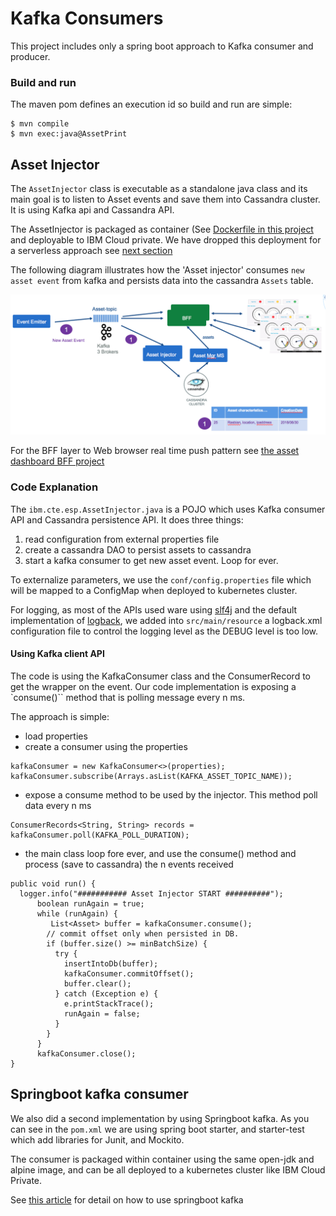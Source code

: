 # Kafka Consumers
This project includes only a spring boot approach to Kafka consumer and producer.



### Build and run
The maven pom defines an execution id so build and run are simple:
```
$ mvn compile
$ mvn exec:java@AssetPrint
```

## Asset Injector
The `AssetInjector` class is executable as a standalone java class and its main goal is to listen to Asset events and save them into Cassandra cluster. It is using Kafka api and Cassandra API.

The AssetInjector is packaged as container (See [Dockerfile in this project](./Dockerfile) and deployable to IBM Cloud private. We have dropped this deployment for a serverless approach see [next section]()

The following diagram illustrates how the 'Asset injector' consumes `new asset event` from kafka and persists data into the cassandra `Assets` table.

![](docs/new-asset-event-cassandra.png)

For the BFF layer to Web browser real time push pattern see [the asset dashboard BFF project](../asset-dashboard-bff)

### Code Explanation
The `ibm.cte.esp.AssetInjector.java` is a POJO which uses Kafka consumer API and Cassandra persistence API. It does three things:
1. read configuration from external properties file
1. create a cassandra DAO to persist assets to cassandra
1. start a kafka consumer to get new asset event. Loop for ever.

To externalize parameters, we use the `conf/config.properties` file which will be mapped to a ConfigMap when deployed to kubernetes cluster.

For logging, as most of the APIs used ware using [slf4j](https://www.slf4j.org) and the default implementation of [logback](https://logback.qos.ch/), we added into `src/main/resource` a logback.xml configuration file to control the logging level as the DEBUG level is too low.


#### Using Kafka client API
The code is using the KafkaConsumer class and the ConsumerRecord to get the wrapper on the event. Our code implementation is exposing a `consume()`` method that is polling message every n ms.

The approach is simple:
* load properties
* create a consumer using the properties
```
kafkaConsumer = new KafkaConsumer<>(properties);
kafkaConsumer.subscribe(Arrays.asList(KAFKA_ASSET_TOPIC_NAME));
```
* expose a consume method to be used by the injector. This method poll data every n ms
```
ConsumerRecords<String, String> records = kafkaConsumer.poll(KAFKA_POLL_DURATION);
```
* the main class loop fore ever, and use the consume() method and process (save to cassandra) the n events received
```
public void run() {
  logger.info("########### Asset Injector START ##########");
      boolean runAgain = true;
      while (runAgain) {
         List<Asset> buffer = kafkaConsumer.consume();
        // commit offset only when persisted in DB.
        if (buffer.size() >= minBatchSize) {
          try {
            insertIntoDb(buffer);
            kafkaConsumer.commitOffset();
            buffer.clear();
          } catch (Exception e) {
            e.printStackTrace();
            runAgain = false;
          }
        }
      }
      kafkaConsumer.close();
}
```


## Springboot kafka consumer
We also did a second implementation by using Springboot kafka. As you can see in the `pom.xml` we are using spring boot starter, and starter-test which add libraries for Junit, and Mockito.

The consumer is packaged within container using the same open-jdk and alpine image, and can be all deployed to a kubernetes cluster like IBM Cloud Private.

See [this article](https://docs.spring.io/spring-kafka/reference/htmlsingle/#_receiving_messages) for detail on how to use springboot kafka
